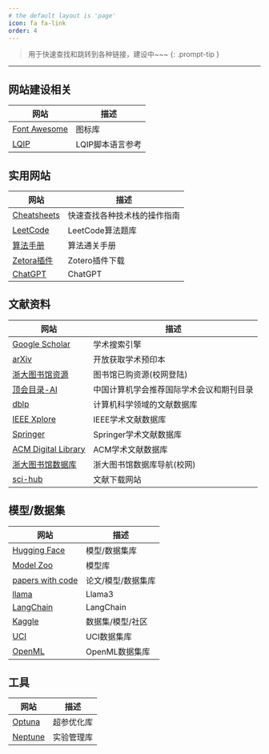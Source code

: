 ```yaml
---
# the default layout is 'page'
icon: fa fa-link
order: 4
---
```


> 用于快速查找和跳转到各种链接，建设中~~~
{: .prompt-tip }

-------

## 网站建设相关

| 网站                                                              | 描述             |
| ----------------------------------------------------------------- | ---------------- |
| [Font Awesome](https://fontawesome.com/)                          | 图标库           |
| [LQIP](https://liquidjs.com/zh-cn/tutorials/intro-to-liquid.html) | LQIP脚本语言参考 |

## 实用网站

| 网站                                              | 描述                         |
| ------------------------------------------------- | ---------------------------- |
| [Cheatsheets](https://cheatsheets.zip/)           | 快速查找各种技术栈的操作指南 |
| [LeetCode](https://leetcode-cn.com/)              | LeetCode算法题库             |
| [算法手册](https://algo.itcharge.cn/)             | 算法通关手册                 |
| [Zetora插件](https://zotero-chinese.com/plugins/) | Zotero插件下载               |
| [ChatGPT](https://chat.openai.com/)               | ChatGPT                      |

## 文献资料

| 网站                                                          | 描述                                     |
| ------------------------------------------------------------- | ---------------------------------------- |
| [Google Scholar](https://scholar.google.com/)                 | 学术搜索引擎                             |
| [arXiv](https://arxiv.org/)                                   | 开放获取学术预印本                       |
| [浙大图书馆资源](https://libdb.zju.edu.cn/)                   | 图书馆已购资源(校网登陆)                 |
| [顶会目录-AI](https://www.ccf.org.cn/Academic_Evaluation/AI/) | 中国计算机学会推荐国际学术会议和期刊目录 |
| [dblp](https://dblp.org/)                                     | 计算机科学领域的文献数据库               |
| [IEEE Xplore](https://ieeexplore.ieee.org/)                   | IEEE学术文献数据库                       |
| [Springer](https://link.springer.com/)                        | Springer学术文献数据库                   |
| [ACM Digital Library](https://dl.acm.org/)                    | ACM学术文献数据库                        |
| [浙大图书馆数据库](https://libdb.zju.edu.cn/)                 | 浙大图书馆数据库导航(校网)               |
| [sci-hub](https://sci-hub.se/)                                | 文献下载网站                             |

## 模型/数据集

| 网站                                            | 描述               |
| ----------------------------------------------- | ------------------ |
| [Hugging Face](https://huggingface.co/)         | 模型/数据集库      |
| [Model Zoo](https://modelzoo.co/)               | 模型库             |
| [papers with code](https://paperswithcode.com/) | 论文/模型/数据集库 |
| [llama](https://www.llama.com)                  | Llama3             |
| [LangChain](https://www.langchain.com)          | LangChain          |
| [Kaggle](https://www.kaggle.com/)               | 数据集/模型/社区   |
| [UCI](https://archive.ics.uci.edu/ml/index.php) | UCI数据集库        |
| [OpenML](https://www.openml.org/)               | OpenML数据集库     |


## 工具

| 网站                           | 描述       |
| ------------------------------ | ---------- |
| [Optuna](https://optuna.org/)  | 超参优化库 |
| [Neptune](https://neptune.ai/) | 实验管理库 |
